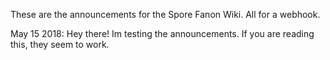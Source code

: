 These are the announcements for the Spore Fanon Wiki. All for a webhook.

May 15 2018:
Hey there! Im testing the announcements. If you are reading this, they seem to work.

